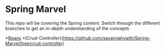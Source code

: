 # Spring Marvel 

This repo will be covering the Spring content.
Switch through the different branches to get an in-depth understanding of the concepts 

*[Beans](https://github.com/savannahvaith/Spring-Marvel/tree/beans)
*[Crud-Controller)(https://github.com/savannahvaith/Spring-Marvel/tree/crud-controller)